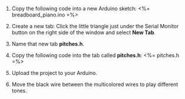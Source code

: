 1. Copy the following code into a new Arduino sketch:
    <%= breadboard_piano.ino =%>
2. Create a new tab: Click the little triangle just under the Serial Monitor button on the right side of the window and select __New Tab__.

3. Name that new tab __pitches.h__.

4. Copy the following code into the tab called __pitches.h__:
    <%= pitches.h =%>
5. Upload the project to your Arduino.

6. Move the black wire between the multicolored wires to play different tones.
